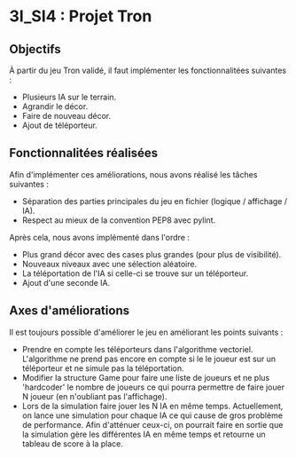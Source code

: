 # 3I_SI4 : Projet Tron

## Objectifs

À partir du jeu Tron validé, il faut implémenter les fonctionnalitées suivantes :

* Plusieurs IA sur le terrain.
* Agrandir le décor.
* Faire de nouveau décor.
* Ajout de téléporteur.

## Fonctionnalitées réalisées

Afin d'implémenter ces améliorations, nous avons réalisé les tâches suivantes :

* Séparation des parties principales du jeu en fichier (logique / affichage / IA).
* Respect au mieux de la convention PEP8 avec pylint.

Après cela, nous avons implémenté dans l'ordre :

* Plus grand décor avec des cases plus grandes (pour plus de visibilité).
* Nouveaux niveaux avec une sélection aléatoire. 
* La téléportation de l'IA si celle-ci se trouve sur un téléporteur.
* Ajout d'une seconde IA.

## Axes d'améliorations

Il est toujours possible d'améliorer le jeu en améliorant les points suivants :

* Prendre en compte les téléporteurs dans l'algorithme vectoriel. L'algorithme ne prend pas encore en compte si le le joueur est sur un téléporteur et ne simule pas la téléportation.
* Modifier la structure Game pour faire une liste de joueurs et ne plus 'hardcoder' le nombre de joueurs ce qui pourra permettre de faire jouer N joueur (en n'oubliant pas l'affichage).
* Lors de la simulation faire jouer les N IA en même temps. Actuellement, on lance une simulation pour chaque IA ce qui cause de gros problème de performance. Afin d'atténuer ceux-ci, on pourrait faire en sortie que la simulation gère les différentes IA en même temps et retourne un tableau de score à la place.
